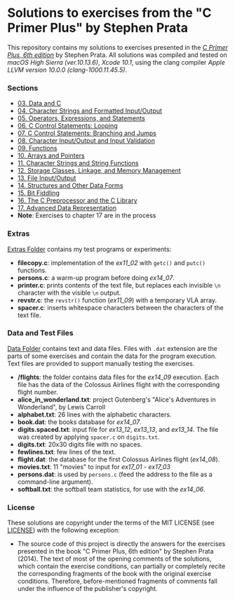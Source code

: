 # Solutions to exercises from the "C Primer Plus" by Stephen Prata

This repository contains my solutions to exercises presented in the [_C Primer Plus, 6th edition_](https://www.amazon.com/gp/product/0321928423/) by Stephen Prata.
All solutions was compiled and tested on _macOS High Sierra (ver.10.13.6)_, _Xcode 10.1_, using the clang compiler _Apple LLVM version 10.0.0 (clang-1000.11.45.5)_.


### Sections

* [03. Data and C](src/pset03/)
* [04. Character Strings and Formatted Input/Output](src/pset04/)
* [05. Operators, Expressions, and Statements](src/pset05/)
* [06. C Control Statements: Looping](src/pset06/)
* [07. C Control Statements: Branching and Jumps](src/pset07/)
* [08. Character Input/Output and Input Validation](src/pset08/)
* [09. Functions](src/pset09/)
* [10. Arrays and Pointers](src/pset10/)
* [11. Character Strings and String Functions](src/pset11/)
* [12. Storage Classes, Linkage, and Memory Management](src/pset12/)
* [13. File Input/Output](src/pset13/)
* [14. Structures and Other Data Forms](src/pset14/)
* [15. Bit Fiddling](src/pset15/)
* [16. The C Preprocessor and the C Library](src/pset16/)
* [17. Advanced Data Representation](src/pset17/)
* __Note__: Exercises to chapter 17 are in the process


### Extras

[Extras Folder](src/extras/) contains my test programs or experiments:

* __filecopy.c__: implementation of the *ex11_02* with `getc()` and `putc()` functions.
* __persons.c__: a warm-up program before doing *ex14_07*.
* __printer.c__: prints contents of the text file, but replaces each invisible `\n` character with the visible `\n` output.
* __revstr.c__: the `revstr()` function (*ex11_09*) with a temporary VLA array.
* __spacer.c__: inserts whitespace characters between the characters of the text file.


### Data and Test Files

[Data Folder](data/) contains text and data files.
Files with `.dat` extension are the parts of some exercises and contain the data for the program execution.  
Text files are provided to support manually testing the exercises.

* __/flights__: the folder contains data files for the *ex14_09* execution. Each file has the data of the Colossus Airlines flight with the corresponding flight number.
* __alice_in_wonderland.txt__: project Gutenberg's "Alice's Adventures in Wonderland", by Lewis Carroll
* __alphabet.txt__: 26 lines with the alphabetic characters.
* __book.dat__: the books database for *ex14_07*.
* __digits.spaced.txt__: input file for *ex13_12*, *ex13_13*, and *ex13_14*. The file was created by applying `spacer.c` on `digits.txt`.
* __digits.txt__: 20x30 digits file with no spaces.
* __fewlines.txt__: few lines of the text.
* __flight.dat__: the database for the first Colossus Airlines flight (*ex14_08*).
* __movies.txt__: 11 "movies" to input for *ex17_01* - *ex17_03*
* __persons.dat__: is used by `persons.c` (feed the address to the file as a command-line argument).
* __softball.txt__: the softball team statistics, for use with the *ex14_06*.


### License

These solutions are copyright under the terms of the MIT LICENSE (see [LICENSE](LICENSE.md)) with the following exception:

* The source code of this project is directly the answers for the exercises presented in the book "C Primer Plus, 6th edition" by Stephen Prata (2014). The text of most of the opening comments of the solutions, which contain the exercise conditions, can partially or completely recite the corresponding fragments of the book with the original exercise conditions. Therefore, before-mentioned fragments of comments fall under the influence of the publisher's copyright.
